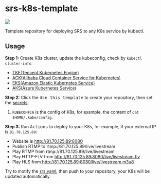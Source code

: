 # srs-k8s-template

[![](https://github.com/ossrs/srs-k8s-template/actions/workflows/kubernetes.yml/badge.svg)](https://github.com/ossrs/srs-k8s-template/actions/workflows/kubernetes.yml)

Template repository for deploying SRS to any K8s service by kubectl.

## Usage

**Step 1:** Create K8s cluster, update the kubeconfig, check by `kubectl cluster-info`:

* [TKE(Tencent Kubernetes Engine)](https://github.com/ossrs/srs-tke-template#usage)
* [ACK(Alibaba Cloud Container Service for Kubernetes)](https://github.com/ossrs/srs-ack-template#usage)
* [EKS(Amazon Elastic Kubernetes Service)](https://github.com/ossrs/srs-eks-template#usage)
* [AKS(Azure Kubernetes Service)](https://github.com/ossrs/srs-aks-template#usage)

**Step 2:** Click the <kbd>Use this template</kbd> to create your repository, then set the [secrets](https://github.com/ossrs/srs-k8s-template/settings/secrets/actions):

1. `KUBECONFIG` is the config of K8s, for example, the content of `cat $HOME/.kube/config`.

**Step 3:** Run <kbd>Actions</kbd> to deploy to your K8s, for example, if your external IP is `81.70.125.89`:

* Website is http://81.70.125.89:8080
* Publish RTMP to rtmp://81.70.125.89/live/livestream
* Play RTMP from rtmp://81.70.125.89/live/livestream
* Play HTTP-FLV from http://81.70.125.89:8080/live/livestream.flv
* Play HLS from http://81.70.125.89:8080/live/livestream.m3u8

Try to motify the [srs.yaml](srs.yaml), then push to your repository, your K8s will be updated automatically.

